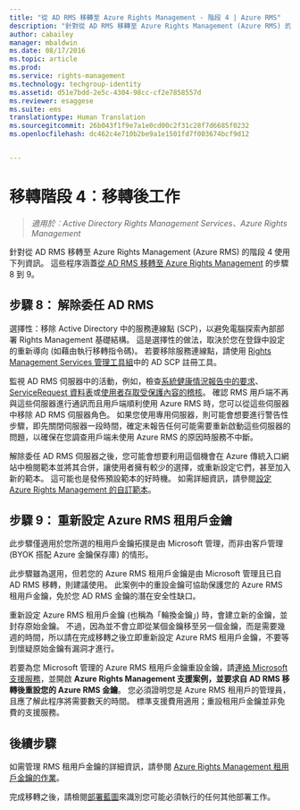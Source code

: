 ```yaml
---
title: "從 AD RMS 移轉至 Azure Rights Management - 階段 4 | Azure RMS"
description: "針對從 AD RMS 移轉至 Azure Rights Management (Azure RMS) 的階段 4 使用下列資訊。 這些程序涵蓋從 AD RMS 移轉至 Azure Rights Management 的步驟 8 到 9。"
author: cabailey
manager: mbaldwin
ms.date: 08/17/2016
ms.topic: article
ms.prod: 
ms.service: rights-management
ms.technology: techgroup-identity
ms.assetid: d51e7bdd-2e5c-4304-98cc-cf2e7858557d
ms.reviewer: esaggese
ms.suite: ems
translationtype: Human Translation
ms.sourcegitcommit: 26b043f1f9e7a1e0cd00c2f31c28f7d6685f0232
ms.openlocfilehash: dc462c4e710b2be9a1e1501fd7f003674bcf9d12


---
```


# 移轉階段 4︰移轉後工作

>*適用於︰Active Directory Rights Management Services、Azure Rights Management*


針對從 AD RMS 移轉至 Azure Rights Management (Azure RMS) 的階段 4 使用下列資訊。 這些程序涵蓋[從 AD RMS 移轉至 Azure Rights Management](migrate-from-ad-rms-to-azure-rms.md) 的步驟 8 到 9。


## 步驟 8： 解除委任 AD RMS

選擇性：移除 Active Directory 中的服務連線點 (SCP)，以避免電腦探索內部部署 Rights Management 基礎結構。 這是選擇性的做法，取決於您在登錄中設定的重新導向 (如藉由執行移轉指令碼)。 若要移除服務連線點，請使用 [Rights Management Services 管理工具組](http://www.microsoft.com/download/details.aspx?id=1479)中的 AD SCP 註冊工具。

監視 AD RMS 伺服器中的活動，例如，檢查[系統健康情況報告中的要求](https://technet.microsoft.com/library/ee221012%28v=ws.10%29.aspx)、[ServiceRequest 資料表](http://technet.microsoft.com/library/dd772686%28v=ws.10%29.aspx)或[使用者存取受保護內容的稽核](http://social.technet.microsoft.com/wiki/contents/articles/3440.ad-rms-frequently-asked-questions-faq.aspx)。 確認 RMS 用戶端不再與這些伺服器進行通訊而且用戶端順利使用 Azure RMS 時，您可以從這些伺服器中移除 AD RMS 伺服器角色。 如果您使用專用伺服器，則可能會想要進行警告性步驟，即先關閉伺服器一段時間，確定未報告任何可能需要重新啟動這些伺服器的問題，以確保在您調查用戶端未使用 Azure RMS 的原因時服務不中斷。

解除委任 AD RMS 伺服器之後，您可能會想要利用這個機會在 Azure 傳統入口網站中檢閱範本並將其合併，讓使用者擁有較少的選擇，或重新設定它們，甚至加入新的範本。 這可能也是發佈預設範本的好時機。 如需詳細資訊，請參閱[設定 Azure Rights Management 的自訂範本](../deploy-use/configure-custom-templates.md)。

## 步驟 9： 重新設定 Azure RMS 租用戶金鑰
此步驟僅適用於您所選的租用戶金鑰拓撲是由 Microsoft 管理，而非由客戶管理 (BYOK 搭配 Azure 金鑰保存庫) 的情形。

此步驟雖為選用，但若您的 Azure RMS 租用戶金鑰是由 Microsoft 管理且已自 AD RMS 移轉，則建議使用。 此案例中的重設金鑰可協助保護您的 Azure RMS 租用戶金鑰，免於您 AD RMS 金鑰的潛在安全性缺口。

重新設定 Azure RMS 租用戶金鑰 (也稱為「輪換金鑰」) 時，會建立新的金鑰，並封存原始金鑰。 不過，因為並不會立即從某個金鑰移至另一個金鑰，而是需要幾週的時間，所以請在完成移轉之後立即重新設定 Azure RMS 租用戶金鑰，不要等到懷疑原始金鑰有漏洞才進行。

若要為您 Microsoft 管理的 Azure RMS 租用戶金鑰重設金鑰，請[連絡 Microsoft 支援服務](../get-started/information-support.md#to-contact-microsoft-support)，並開啟 **Azure Rights Management 支援案例，並要求自 AD RMS 移轉後重設您的 Azure RMS 金鑰**。 您必須證明您是 Azure RMS 租用戶的管理員，且應了解此程序將需要數天的時間。 標準支援費用適用；重設租用戶金鑰並非免費的支援服務。


## 後續步驟

如需管理 RMS 租用戶金鑰的詳細資訊，請參閱 [Azure Rights Management 租用戶金鑰的作業](../deploy-use/operations-tenant-key.md)。

完成移轉之後，請檢閱[部署藍圖](deployment-roadmap.md)來識別您可能必須執行的任何其他部署工作。




<!--HONumber=Aug16_HO4-->


